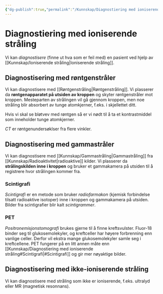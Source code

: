 ```yaml
---
{"dg-publish":true,"permalink":"/Kunnskap/Diagnostiering med ioniserende stråling/","title":"Diagnostiering med ioniserende stråling","tags":["naturfag","fysikk"]}
---
```



# Diagnostiering med ioniserende stråling
Vi kan *diagnostisere* (finne ut hva som er feil med) en pasient ved hjelp av [[Kunnskap/Ioniserende stråling\|Ioniserende stråling]]. 

## Diagnostisering med røntgenstråler
Vi kan diagnostisere med [[Røntgenstråling\|Røntgenstråling]]. Vi plasserer da **røntgenapparatet på utsiden av kroppen** og skyter røntgenstråler mot kroppen. Mesteparten av strålingen vil gå gjennom kroppen, men noe stråling blir absorbert av tunge atomkjerner, f.eks. i skjellettet ditt.

Hvis vi skal se bløtvev med røntgen så er vi nødt til å ta et kontrastmiddel som inneholder tunge atomkjerner. 

*CT* er røntgenundersøklser fra flere vinkler.

## Diagnostisering med gammastråler
Vi kan diagnostisere med [[Kunnskap/Gammastråling\|Gammastråling]] fra [[Kunnskap/Radioaktivitet\|radioaktive]] kilder. Vi plasserer da **strålingskilden inne i kroppen** og bruker et gammakamera på utsiden til å registrere hvor strålingen kommer fra. 

### Scintigrafi
*Scintigrafi* er en metode som bruker *radiofarmakon* (kjemisk forbindelse tilsatt radioaktive isotoper) inne i kroppen og gammakamera på utsiden. Bilder fra scintigrafier blir kalt *scintigrammer*.

### PET
*Positronemisjonstomografi* brukes gjerne til å finne kreftsvulster. Fluor-18 binder seg til glukosemolekyler, og kreftceller har høyere forbrenning enn vanlige celler. Derfor vil ekstra mange glukosemolekyler samle seg i kreftcellene. PET fungerer på en litt annen måte enn [[Kunnskap/Diagnostiering med ioniserende stråling#Scintigrafi\|#Scintigrafi]] og gir mer nøyaktige bilder.

## Diagnostisering med ikke-ioniserende stråling
Vi kan diagnostisere med stråling som ikke er ioniserende, f.eks. ultralyd eller MR (magnetisk resonnans).
